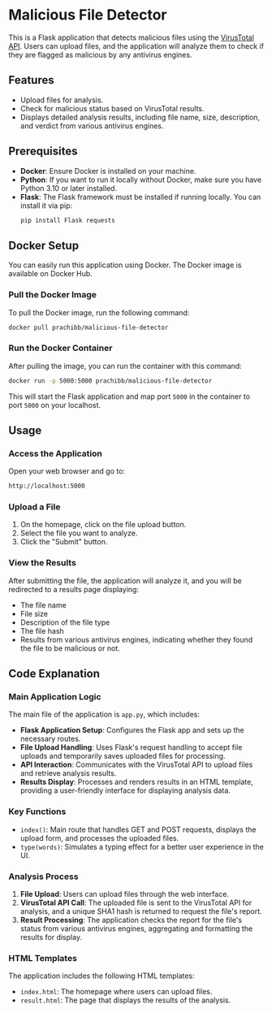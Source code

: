 
# Malicious File Detector

This is a Flask application that detects malicious files using the [VirusTotal API](https://www.virustotal.com/). Users can upload files, and the application will analyze them to check if they are flagged as malicious by any antivirus engines.

## Features

- Upload files for analysis.
- Check for malicious status based on VirusTotal results.
- Displays detailed analysis results, including file name, size, description, and verdict from various antivirus engines.

## Prerequisites

- **Docker**: Ensure Docker is installed on your machine.
- **Python**: If you want to run it locally without Docker, make sure you have Python 3.10 or later installed.
- **Flask**: The Flask framework must be installed if running locally. You can install it via pip:
  ```bash
  pip install Flask requests
  ```

## Docker Setup

You can easily run this application using Docker. The Docker image is available on Docker Hub.

### Pull the Docker Image

To pull the Docker image, run the following command:

```bash
docker pull prachibb/malicious-file-detector
```

### Run the Docker Container

After pulling the image, you can run the container with this command:

```bash
docker run -p 5000:5000 prachibb/malicious-file-detector
```

This will start the Flask application and map port `5000` in the container to port `5000` on your localhost.

## Usage

### Access the Application

Open your web browser and go to:

```bash
http://localhost:5000
```

### Upload a File

1. On the homepage, click on the file upload button.
2. Select the file you want to analyze.
3. Click the "Submit" button.

### View the Results

After submitting the file, the application will analyze it, and you will be redirected to a results page displaying:

- The file name
- File size
- Description of the file type
- The file hash
- Results from various antivirus engines, indicating whether they found the file to be malicious or not.

## Code Explanation

### Main Application Logic

The main file of the application is `app.py`, which includes:

- **Flask Application Setup**: Configures the Flask app and sets up the necessary routes.
- **File Upload Handling**: Uses Flask's request handling to accept file uploads and temporarily saves uploaded files for processing.
- **API Interaction**: Communicates with the VirusTotal API to upload files and retrieve analysis results.
- **Results Display**: Processes and renders results in an HTML template, providing a user-friendly interface for displaying analysis data.

### Key Functions

- `index()`: Main route that handles GET and POST requests, displays the upload form, and processes the uploaded files.
- `type(words)`: Simulates a typing effect for a better user experience in the UI.

### Analysis Process

1. **File Upload**: Users can upload files through the web interface.
2. **VirusTotal API Call**: The uploaded file is sent to the VirusTotal API for analysis, and a unique SHA1 hash is returned to request the file's report.
3. **Result Processing**: The application checks the report for the file's status from various antivirus engines, aggregating and formatting the results for display.

### HTML Templates

The application includes the following HTML templates:

- `index.html`: The homepage where users can upload files.
- `result.html`: The page that displays the results of the analysis.
